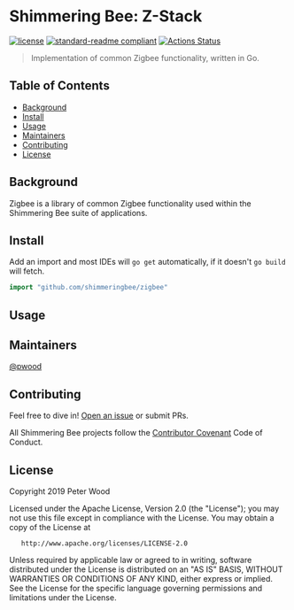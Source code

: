 # Shimmering Bee: Z-Stack

[![license](https://img.shields.io/github/license/shimmeringbee/zigbee.svg)](https://github.com/shimmeringbee/zigbee/blob/master/LICENSE)
[![standard-readme compliant](https://img.shields.io/badge/standard--readme-OK-green.svg)](https://github.com/RichardLitt/standard-readme)
[![Actions Status](https://github.com/shimmeringbee/zigbee/workflows/test/badge.svg)](https://github.com/shimmeringbee/zigbee/actions)

> Implementation of common Zigbee functionality, written in Go.

## Table of Contents

- [Background](#background)
- [Install](#install)
- [Usage](#usage)
- [Maintainers](#maintainers)
- [Contributing](#contributing)
- [License](#license)

## Background

Zigbee is a library of common Zigbee functionality used within the Shimmering Bee suite of applications.

## Install

Add an import and most IDEs will `go get` automatically, if it doesn't `go build` will fetch.

```go
import "github.com/shimmeringbee/zigbee"
```

## Usage

## Maintainers

[@pwood](https://github.com/pwood)

## Contributing

Feel free to dive in! [Open an issue](https://github.com/shimmeringbee/zigbee/issues/new) or submit PRs.

All Shimmering Bee projects follow the [Contributor Covenant](http://contributor-covenant.org/version/1/3/0/) Code of Conduct.

## License

   Copyright 2019 Peter Wood

   Licensed under the Apache License, Version 2.0 (the "License");
   you may not use this file except in compliance with the License.
   You may obtain a copy of the License at

       http://www.apache.org/licenses/LICENSE-2.0

   Unless required by applicable law or agreed to in writing, software
   distributed under the License is distributed on an "AS IS" BASIS,
   WITHOUT WARRANTIES OR CONDITIONS OF ANY KIND, either express or implied.
   See the License for the specific language governing permissions and
   limitations under the License.